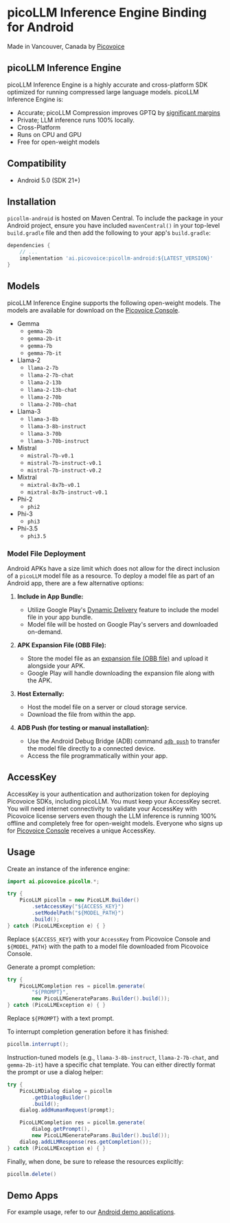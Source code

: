 # picoLLM Inference Engine Binding for Android

Made in Vancouver, Canada by [Picovoice](https://picovoice.ai)

## picoLLM Inference Engine

picoLLM Inference Engine is a highly accurate and cross-platform SDK optimized for running compressed large language
models. picoLLM Inference Engine is:

- Accurate; picoLLM Compression improves GPTQ by [significant margins](https://picovoice.ai/blog/picollm-towards-optimal-llm-quantization/)
- Private; LLM inference runs 100% locally.
- Cross-Platform
- Runs on CPU and GPU
- Free for open-weight models

## Compatibility

- Android 5.0 (SDK 21+)

## Installation

`picollm-android` is hosted on Maven Central. To include the package in your Android project, ensure you have
included `mavenCentral()` in your top-level `build.gradle` file and then add the following to your
app's `build.gradle`:

```groovy
dependencies {
    // ...
    implementation 'ai.picovoice:picollm-android:${LATEST_VERSION}'
}
```

## Models

picoLLM Inference Engine supports the following open-weight models. The models are available for download on the [Picovoice Console](https://console.picovoice.ai/).

- Gemma
    - `gemma-2b`
    - `gemma-2b-it`
    - `gemma-7b`
    - `gemma-7b-it`
- Llama-2
    - `llama-2-7b`
    - `llama-2-7b-chat`
    - `llama-2-13b`
    - `llama-2-13b-chat`
    - `llama-2-70b`
    - `llama-2-70b-chat`
- Llama-3
    - `llama-3-8b`
    - `llama-3-8b-instruct`
    - `llama-3-70b`
    - `llama-3-70b-instruct`
- Mistral
    - `mistral-7b-v0.1`
    - `mistral-7b-instruct-v0.1`
    - `mistral-7b-instruct-v0.2`
- Mixtral
    - `mixtral-8x7b-v0.1`
    - `mixtral-8x7b-instruct-v0.1`
- Phi-2
  - `phi2`
- Phi-3
  - `phi3`
- Phi-3.5
  - `phi3.5`

### Model File Deployment

Android APKs have a size limit which does not allow for the direct inclusion of a `picoLLM` model file as a resource. To deploy a model file as part of an Android app, there are a few alternative options:

1. **Include in App Bundle:**
   - Utilize Google Play's [Dynamic Delivery](https://developer.android.com/guide/playcore/dynamic-delivery) feature to include the model file in your app bundle.
   - Model file will be hosted on Google Play's servers and downloaded on-demand.

2. **APK Expansion File (OBB File):**
   - Store the model file as an [expansion file (OBB file)](https://developer.android.com/google/play/expansion-files) and upload it alongside your APK.
   - Google Play will handle downloading the expansion file along with the APK.

3. **Host Externally:**
   - Host the model file on a server or cloud storage service.
   - Download the file from within the app.

4. **ADB Push (for testing or manual installation):**
   - Use the Android Debug Bridge (ADB) command [`adb push`](https://developer.android.com/tools/adb#copyfiles) to transfer the model file directly to a connected device.
   - Access the file programmatically within your app.

## AccessKey

AccessKey is your authentication and authorization token for deploying Picovoice SDKs, including picoLLM.
You must keep your AccessKey secret. You will need internet connectivity to validate your AccessKey with
Picovoice license servers even though the LLM inference is running 100% offline and completely free for
open-weight models. Everyone who signs up for [Picovoice Console](https://console.picovoice.ai/) receives a unique AccessKey.

## Usage

Create an instance of the inference engine:

```java
import ai.picovoice.picollm.*;

try {
    PicoLLM picollm = new PicoLLM.Builder()
        .setAccessKey("${ACCESS_KEY}")
        .setModelPath("${MODEL_PATH}")
        .build();
} catch (PicoLLMException e) { }
```

Replace `${ACCESS_KEY}` with your `AccessKey` from Picovoice Console and `${MODEL_PATH}` with the path to a model file downloaded from Picovoice Console.

Generate a prompt completion:
```java
try {
    PicoLLMCompletion res = picollm.generate(
        "${PROMPT}",
        new PicoLLMGenerateParams.Builder().build());
} catch (PicoLLMException e) { }
```

Replace `${PROMPT}` with a text prompt.

To interrupt completion generation before it has finished:
```java
picollm.interrupt();
```

Instruction-tuned models (e.g., `llama-3-8b-instruct`, `llama-2-7b-chat`, and `gemma-2b-it`) have a specific chat
template. You can either directly format the prompt or use a dialog helper:

```java
try {
    PicoLLMDialog dialog = picollm
        .getDialogBuilder()
        .build();
    dialog.addHumanRequest(prompt);

    PicoLLMCompletion res = picollm.generate(
        dialog.getPrompt(),
        new PicoLLMGenerateParams.Builder().build());
    dialog.addLLMResponse(res.getCompletion());
} catch (PicoLLMException e) { }
```

Finally, when done, be sure to release the resources explicitly:

```java
picollm.delete()
```

## Demo Apps

For example usage, refer to our [Android demo applications](../../demo/android).
